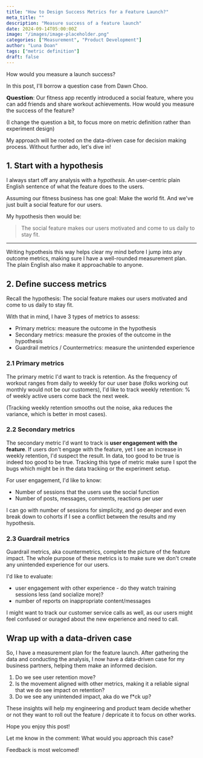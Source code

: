 ```yaml
---
title: "How to Design Success Metrics for a Feature Launch?"
meta_title: ""
description: "Measure success of a feature launch"
date: 2024-09-14T05:00:00Z
image: "/images/image-placeholder.png"
categories: ["Measurement", "Product Development"]
author: "Luna Doan"
tags: ["metric definition"]
draft: false
---
```


How would you measure a launch success?

In this post, I'll borrow a question case from Dawn Choo.

**𝗤𝘂𝗲𝘀𝘁𝗶𝗼𝗻**: Our fitness app recently introduced a social feature, where you can add friends and share workout achievements. How would you measure the success of the feature? 

(I change the question a bit, to focus more on metric definition rather than experiment design)

My approach will be rooted on the data-driven case for decision making process. Without further ado, let's dive in!

## 1. Start with a hypothesis
I always start off any analysis with a *hypothesis*. An user-centric plain English sentence of what the feature does to the users.

Assuming our fitness business has one goal: Make the world fit. And we've just built a social feature for our users.

My hypothesis then would be:

> The social feature makes our users motivated and come to us daily to stay fit.

<hr>

Writing hypothesis this way helps clear my mind before I jump into any outcome metrics, making sure I have a well-rounded measurement plan. The plain English also make it approachable to anyone.

## 2. Define success metrics
Recall the hypothesis:
The social feature makes our users motivated and come to us daily to stay fit.

With that in mind, I have 3 types of metrics to assess:
- Primary metrics: measure the outcome in the hypothesis
- Secondary metrics: measure the proxies of the outcome in the hypothesis
- Guardrail metrics / Countermetrics: measure the unintended experience

### 2.1 Primary metrics
The primary metric I'd want to track is retention. As the frequency of workout ranges from daily to weekly for our user base (folks working out monthly would not be our customers), I'd like to track weekly retention: % of weekly active users come back the next week.

(Tracking weekly retention smooths out the noise, aka reduces the variance, which is better in most cases).

### 2.2 Secondary metrics
The secondary metric I'd want to track is **user engagement with the feature**. If users don't engage with the feature, yet I see an increase in weekly retention, I'd suspect the result. In data, too good to be true is indeed too good to be true. Tracking this type of metric make sure I spot the bugs which might be in the data tracking or the experiment setup.

For user engagement, I'd like to know:
- Number of sessions that the users use the social function
- Number of posts, messages, comments, reactions per user

I can go with number of sessions for simplicity, and go deeper and even break down to cohorts if I see a conflict between the results and my hypothesis.

### 2.3 Guardrail metrics
Guardrail metrics, aka countermetrics, complete the picture of the feature impact. The whole purpose of these metrics is to make sure we don't create any unintended experience for our users. 

I'd like to evaluate:
- user engagement with other experience - do they watch training sessions less (and socialize more)?
- number of reports on inappropriate content/messages

I might want to track our customer service calls as well, as our users might feel confused or ouraged about the new experience and need to call.

## Wrap up with a data-driven case
So, I have a measurement plan for the feature launch. After gathering the data and conducting the analysis, I now have a data-driven case for my business partners, helping them make an informed decision.

1) Do we see user retention move?
2) Is the movement aligned with other metrics, making it a reliable signal that we do see impact on retention?
3) Do we see any unintended impact, aka do we f*ck up?

These insights will help my engineering and product team decide whether or not they want to roll out the feature / depricate it to focus on other works.

Hope you enjoy this post! 

Let me know in the comment: What would you approach this case?

Feedback is most welcomed!







